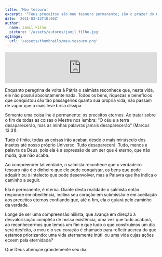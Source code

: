 ```yaml
---
title: 'Meu tesouro'
excerpt: '“Teus preceitos são meu tesouro permanente; são o prazer do meu coração. Estou decidido a cumprir teus estatutos para sempre, até o fim” – Salmos 119:111,112'
date: '2021-03-12T10:00Z'
author:
  name: Jamil Filho
  picture: '/assets/autores/jamil_filho.jpg'
ogImage:
  url: '/assets/thumbnails/meu-tesouro.png' 
---
```


<iframe src="https://anchor.fm/novasdecadamanha/embed/episodes/Devocional-95---Meu-tesouro-escg98" height="102px" width="100%" frameborder="0" scrolling="no"></iframe>

Enquanto peregrina de volta à Pátria o salmista reconhece que, nesta vida, ele não possuí absolutamente nada. Todos os bens, riquezas e benefícios que conquistou são tão passageiros quanto sua própria vida, não passam de vapor que a mais leve brisa dissipa. 

Somente uma coisa lhe é permanente: os preceitos eternos. Ao tratar sobre o fim de todas as coisas o Mestre nos lembra: “O céu e a terra desaparecerão, mas as minhas palavras jamais desaparecerão” (Marcos 13:31). 

Tudo é finito, todas as coisas irão acabar, desde o mais minúsculo dos insetos até nosso próprio Universo. Tudo desaparecerá. Tudo, menos a palavra de Deus, pois ela é a expressão de um ser que é eterno, que não muda, que não acaba. 

Ao compreender tal verdade, o salmista reconhece que o verdadeiro tesouro não é o dinheiro que ele pode conquistar, os bens que pode adquirir ou o intelecto que pode desenvolver, mas a Palavra que lhe indica o caminho a seguir. 

Ela é permanente, é eterna. Diante desta realidade o salmista então responde em obediência, inclina seu coração em submissão e em aceitação aos preceitos eternos confiando que, até o fim, ela o guiará pelo caminho da verdade. 

Longe de ser uma compreensão niilista, que avança em direção à desvalorização completa de nossa existência, uma vez que tudo acabará, ao reconhecermos que temos um fim e que tudo o que construímos um dia será desfeito, o meu e o seu coração é chamado para refletir acerca do que estamos priorizando: uma vida eternamente inútil ou uma vida cujas ações ecoem pela eternidade? 

Que Deus abençoe grandemente seu dia.